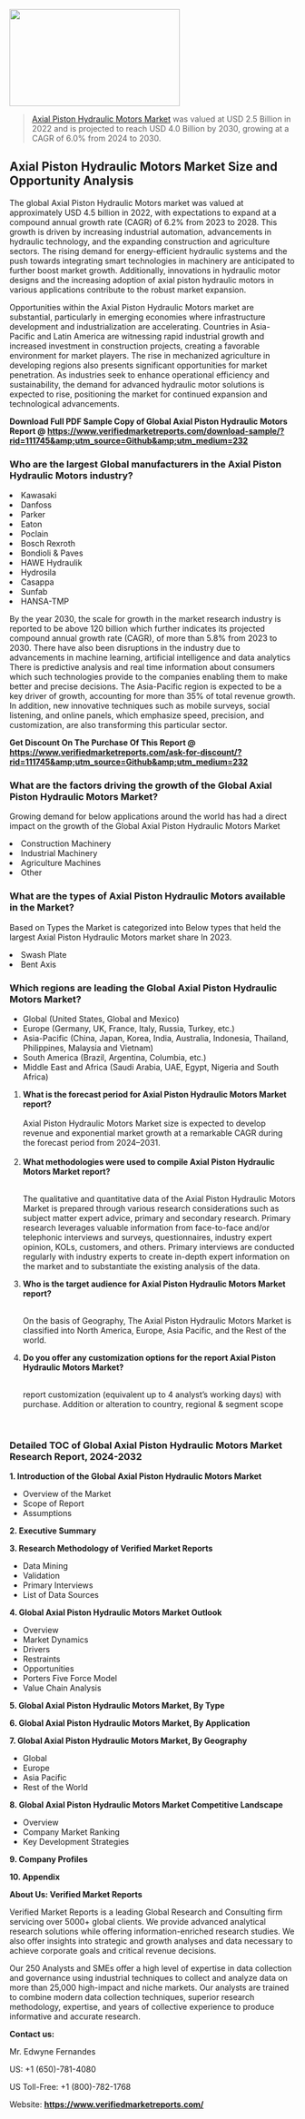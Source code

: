 <img src="https://ffe5etoiles.com/wp-content/uploads/2024/12/MST1-300x171.png" alt="" width="300" height="171" class="alignnone size-medium wp-image-20088" /><blockquote><p><p><a href="https://www.verifiedmarketreports.com/download-sample/?rid=111745&utm_source=Github&utm_medium=232" target="_blank">Axial Piston Hydraulic Motors Market</a> was valued at USD 2.5 Billion in 2022 and is projected to reach USD 4.0 Billion by 2030, growing at a CAGR of 6.0% from 2024 to 2030.</p></blockquote><p><h2>Axial Piston Hydraulic Motors Market Size and Opportunity Analysis</h2><p>The global Axial Piston Hydraulic Motors market was valued at approximately USD 4.5 billion in 2022, with expectations to expand at a compound annual growth rate (CAGR) of 6.2% from 2023 to 2028. This growth is driven by increasing industrial automation, advancements in hydraulic technology, and the expanding construction and agriculture sectors. The rising demand for energy-efficient hydraulic systems and the push towards integrating smart technologies in machinery are anticipated to further boost market growth. Additionally, innovations in hydraulic motor designs and the increasing adoption of axial piston hydraulic motors in various applications contribute to the robust market expansion.</p><p>Opportunities within the Axial Piston Hydraulic Motors market are substantial, particularly in emerging economies where infrastructure development and industrialization are accelerating. Countries in Asia-Pacific and Latin America are witnessing rapid industrial growth and increased investment in construction projects, creating a favorable environment for market players. The rise in mechanized agriculture in developing regions also presents significant opportunities for market penetration. As industries seek to enhance operational efficiency and sustainability, the demand for advanced hydraulic motor solutions is expected to rise, positioning the market for continued expansion and technological advancements.</p></p><p class=""><strong>Download Full PDF Sample Copy of Global Axial Piston Hydraulic Motors Report @ <a href="https://www.verifiedmarketreports.com/download-sample/?rid=111745&amp;utm_source=Github&amp;utm_medium=232" target="_blank">https://www.verifiedmarketreports.com/download-sample/?rid=111745&amp;utm_source=Github&amp;utm_medium=232</a></strong></p><h3 id="" class="">Who are the largest Global manufacturers in the Axial Piston Hydraulic Motors industry?</h3><p><li>Kawasaki</li><li> Danfoss</li><li> Parker</li><li> Eaton</li><li> Poclain</li><li> Bosch Rexroth</li><li> Bondioli & Paves</li><li> HAWE Hydraulik</li><li> Hydrosila</li><li> Casappa</li><li> Sunfab</li><li> HANSA-TMP</li></p><div class=""><div class="" dir="" data-message-author-role="" data-message-id="" data-message-model-slug=""><div class=""><div class=""><div class=""><div class="" dir="" data-message-author-role="" data-message-id="" data-message-model-slug=""><div class=""><div class=""><p>By the year 2030, the scale for growth in the market research industry is reported to be above 120 billion which further indicates its projected compound annual growth rate (CAGR), of more than 5.8% from 2023 to 2030. There have also been disruptions in the industry due to advancements in machine learning, artificial intelligence and data analytics There is predictive analysis and real time information about consumers which such technologies provide to the companies enabling them to make better and precise decisions. The Asia-Pacific region is expected to be a key driver of growth, accounting for more than 35% of total revenue growth. In addition, new innovative techniques such as mobile surveys, social listening, and online panels, which emphasize speed, precision, and customization, are also transforming this particular sector.</p><p><strong>Get Discount On The Purchase Of This Report @&nbsp; <a href="https://www.verifiedmarketreports.com/ask-for-discount/?rid=111745&amp;utm_source=Github&amp;utm_medium=232" target="_blank">https://www.verifiedmarketreports.com/ask-for-discount/?rid=111745&amp;utm_source=Github&amp;utm_medium=232</a></strong></p></div></div></div></div></div></div></div></div><h3 id="" class="">What are the factors driving the growth of the Global Axial Piston Hydraulic Motors Market?</h3><p id="" class="">Growing demand for below applications around the world has had a direct impact on the growth of the Global Axial Piston Hydraulic Motors Market</p><p id="" class=""><li>Construction Machinery</li><li> Industrial Machinery</li><li> Agriculture Machines</li><li> Other</li></p><h3 id="" class="">What are the types of Axial Piston Hydraulic Motors available in the Market?</h3><p id="" class="">Based on Types the Market is categorized into Below types that held the largest Axial Piston Hydraulic Motors market share In 2023.</p><p id="" class=""><li>Swash Plate</li><li> Bent Axis</li></p><h3 id="" class="">Which regions are leading the Global Axial Piston Hydraulic Motors Market?</h3><ul><li>Global (United States, Global and Mexico)</li><li>Europe (Germany, UK, France, Italy, Russia, Turkey, etc.)</li><li>Asia-Pacific (China, Japan, Korea, India, Australia, Indonesia, Thailand, Philippines, Malaysia and Vietnam)</li><li>South America (Brazil, Argentina, Columbia, etc.)</li><li>Middle East and Africa (Saudi Arabia, UAE, Egypt, Nigeria and South Africa)</li></ul><p><ol><li><strong>What is the forecast period for Axial Piston Hydraulic Motors Market report?<br /></strong><br /><span data-sheets-root="1" data-sheets-value="{&quot;1&quot;:2,&quot;2&quot;:&quot;XXXX size is expected to develop revenue and exponential market growth at a remarkable CAGR during the forecast period from 2024&ndash;2030.&quot;}" data-sheets-userformat="{&quot;2&quot;:12674,&quot;4&quot;:{&quot;1&quot;:2,&quot;2&quot;:16776960},&quot;10&quot;:2,&quot;11&quot;:0,&quot;15&quot;:&quot;Arial&quot;,&quot;16&quot;:12}">Axial Piston Hydraulic Motors Market size is expected to develop revenue and exponential market growth at a remarkable CAGR during the forecast period from 2024&ndash;2031.</span><br /><br /></li><li><strong>What methodologies were used to compile Axial Piston Hydraulic Motors Market report?<br /><br /></strong><p>The qualitative and quantitative data of the&nbsp;Axial Piston Hydraulic Motors Market is prepared through various research considerations such as subject matter expert advice, primary and secondary research. Primary research leverages valuable information from face-to-face and/or telephonic interviews and surveys, questionnaires, industry expert opinion, KOLs, customers, and others. Primary interviews are conducted regularly with industry experts to create in-depth expert information on the market and to substantiate the existing analysis of the data.&nbsp;</p></li><li><strong>Who is the target audience for Axial Piston Hydraulic Motors Market report?<br /><br /></strong><p>On the basis of Geography, The&nbsp;Axial Piston Hydraulic Motors Market is classified into North America, Europe, Asia Pacific, and the Rest of the world.</p></li><li><strong>Do you offer any customization options for the report Axial Piston Hydraulic Motors Market?<br /><br /></strong><p>report customization (equivalent up to 4 analyst&rsquo;s working days) with purchase. Addition or alteration to country, regional &amp; segment scope</p><p>&nbsp;</p></li></ol></p><h3 id="" class="">Detailed TOC of Global Axial Piston Hydraulic Motors Market Research Report, 2024-2032</h3><p id="" class=""><strong>1. Introduction of the Global Axial Piston Hydraulic Motors Market</strong></p><ul><li>Overview of the Market</li><li>Scope of Report</li><li>Assumptions</li></ul><p id="" class=""><strong>2. Executive Summary</strong></p><p id="" class=""><strong>3. Research Methodology of&nbsp;Verified Market Reports</strong></p><ul><li>Data Mining</li><li>Validation</li><li>Primary Interviews</li><li>List of Data Sources</li></ul><p id="" class=""><strong>4. Global Axial Piston Hydraulic Motors Market Outlook</strong></p><ul><li>Overview</li><li>Market Dynamics</li><li>Drivers</li><li>Restraints</li><li>Opportunities</li><li>Porters Five Force Model</li><li>Value Chain Analysis</li></ul><p id="" class=""><strong>5. Global Axial Piston Hydraulic Motors Market, By&nbsp;Type</strong></p><p id="" class=""><strong>6. Global Axial Piston Hydraulic Motors Market, By Application</strong></p><p id="" class=""><strong>7. Global Axial Piston Hydraulic Motors Market, By Geography</strong></p><ul><li>Global</li><li>Europe</li><li>Asia Pacific</li><li>Rest of the World</li></ul><p id="" class=""><strong>8. Global Axial Piston Hydraulic Motors Market Competitive Landscape</strong></p><ul><li>Overview</li><li>Company Market Ranking</li><li>Key Development Strategies</li></ul><p id="" class=""><strong>9. Company Profiles</strong></p><p id="" class=""><strong>10. Appendix</strong></p><p id="" class=""><strong>About Us: Verified Market Reports</strong></p><p id="" class="">Verified Market Reports is a leading Global Research and Consulting firm servicing over 5000+ global clients. We provide advanced analytical research solutions while offering information-enriched research studies. We also offer insights into strategic and growth analyses and data necessary to achieve corporate goals and critical revenue decisions.</p><p id="" class="">Our 250 Analysts and SMEs offer a high level of expertise in data collection and governance using industrial techniques to collect and analyze data on more than 25,000 high-impact and niche markets. Our analysts are trained to combine modern data collection techniques, superior research methodology, expertise, and years of collective experience to produce informative and accurate research.</p><p id="" class=""><strong>Contact us:</strong></p><p id="" class="">Mr. Edwyne Fernandes</p><p id="" class="">US: +1 (650)-781-4080</p><p id="" class="">US Toll-Free: +1 (800)-782-1768</p><p id="" class="">Website: <a target="" data-test-app-aware-link=""><strong>https://www.verifiedmarketreports.com/</strong></a></p>
